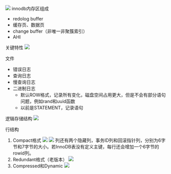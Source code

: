 
![](Pasted%20image%2020230831154905.png)
innodb内存区组成
- redolog buffer
- 缓存页、数据页
- change buffer（非唯一非聚簇索引）
- AHI

关键特性
![](Pasted%20image%2020230901140615.png)

文件
- 错误日志
- 查询日志
- 慢查询日志
- 二进制日志
	- 默认ROW格式，记录所有变化，磁盘空间占用更大，但是不会有部分语句问题，例如rand和uuid函数
	- 以前是STATEMENT，记录语句

逻辑存储结构
![](Pasted%20image%2020230901155352.png)

行结构
1. Compact格式
![](Pasted%20image%2020230901161708.png)
![](Pasted%20image%2020230901161754.png)
列还有两个隐藏列，事务ID列和回滚指针列，分别为6字节和7字节的大小。若InnoDB表没有定义主键，每行还会增加一个6字节的rowid列。
2. Redundant格式（老版本）
![](Pasted%20image%2020230901162159.png)
3. Compressed和Dynamic
![](Pasted%20image%2020230901163450.png)
